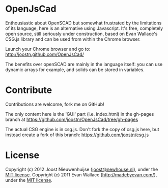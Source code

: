 # OpenJsCad

Enthousiastic about OpenSCAD but somewhat frustrated by the limitations of its language, here is an alternative using Javascript. It's free, completely open source, still seriously under construction, based on Evan Wallace's CSG.js library and can be used from within the Chrome browser.

Launch your Chrome browser and go to: http://joostn.github.com/OpenJsCad/

The benefits over openSCAD are mainly in the language itself: you can use dynamic arrays for example, and solids can be stored in variables. 

# Contribute

Contributions are welcome, fork me on GitHub!

The only content here is the 'GUI' part (i.e. index.html) in the gh-pages branch at https://github.com/joostn/OpenJsCad/tree/gh-pages  

The actual CSG engine is in csg.js. Don't fork the copy of csg.js here, but instead create a fork of this branch:
https://github.com/joostn/csg.js 

# License

Copyright (c) 2012 Joost Nieuwenhuijse (joost@newhouse.nl), under the [MIT license](http://www.opensource.org/licenses/mit-license.php).
Copyright (c) 2011 Evan Wallace (http://madebyevan.com/), under the [MIT license](http://www.opensource.org/licenses/mit-license.php).
